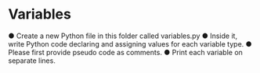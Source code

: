 # Variables

● Create a new Python file in this folder called variables.py
● Inside it, write Python code declaring and assigning values for each variable type.
● Please first provide pseudo code as comments.
● Print each variable on separate lines.

